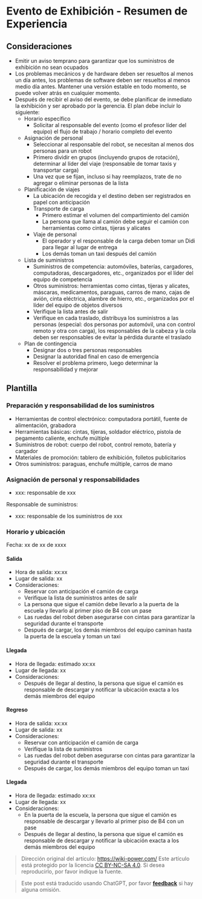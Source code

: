 # Evento de Exhibición - Resumen de Experiencia

## Consideraciones

- Emitir un aviso temprano para garantizar que los suministros de exhibición no sean ocupados
- Los problemas mecánicos y de hardware deben ser resueltos al menos un día antes, los problemas de software deben ser resueltos al menos medio día antes. Mantener una versión estable en todo momento, se puede volver atrás en cualquier momento.
- Después de recibir el aviso del evento, se debe planificar de inmediato la exhibición y ser aprobado por la gerencia. El plan debe incluir lo siguiente:
  - Horario específico
    - Solicitar al responsable del evento (como el profesor líder del equipo) el flujo de trabajo / horario completo del evento
  - Asignación de personal
    - Seleccionar al responsable del robot, se necesitan al menos dos personas para un robot
    - Primero dividir en grupos (incluyendo grupos de rotación), determinar al líder del viaje (responsable de tomar taxis y transportar carga)
    - Una vez que se fijan, incluso si hay reemplazos, trate de no agregar o eliminar personas de la lista
  - Planificación de viajes
    - La ubicación de recogida y el destino deben ser registrados en papel con anticipación
    - Transporte de carga
      - Primero estimar el volumen del compartimiento del camión
      - La persona que llama al camión debe seguir el camión con herramientas como cintas, tijeras y alicates
    - Viaje de personal
      - El operador y el responsable de la carga deben tomar un Didi para llegar al lugar de entrega
      - Los demás toman un taxi después del camión
  - Lista de suministros
    - Suministros de competencia: automóviles, baterías, cargadores, computadoras, descargadores, etc., organizados por el líder del equipo de competencia
    - Otros suministros: herramientas como cintas, tijeras y alicates, máscaras, medicamentos, paraguas, carros de mano, cajas de avión, cinta eléctrica, alambre de hierro, etc., organizados por el líder del equipo de objetos diversos
    - Verifique la lista antes de salir
    - Verifique en cada traslado, distribuya los suministros a las personas (especial: dos personas por automóvil, una con control remoto y otra con carga), los responsables de la cabeza y la cola deben ser responsables de evitar la pérdida durante el traslado
  - Plan de contingencia
    - Designar dos o tres personas responsables
    - Designar la autoridad final en caso de emergencia
    - Resolver el problema primero, luego determinar la responsabilidad y mejorar

## Plantilla

### Preparación y responsabilidad de los suministros

- Herramientas de control electrónico: computadora portátil, fuente de alimentación, grabadora
- Herramientas básicas: cintas, tijeras, soldador eléctrico, pistola de pegamento caliente, enchufe múltiple
- Suministros de robot: cuerpo del robot, control remoto, batería y cargador
- Materiales de promoción: tablero de exhibición, folletos publicitarios
- Otros suministros: paraguas, enchufe múltiple, carros de mano

### Asignación de personal y responsabilidades

- xxx: responsable de xxx

Responsable de suministros:

- xxx: responsable de los suministros de xxx

### Horario y ubicación

Fecha: xx de xx de xxxx

#### Salida

- Hora de salida: xx:xx
- Lugar de salida: xx
- Consideraciones:
  - Reservar con anticipación el camión de carga
  - Verifique la lista de suministros antes de salir
  - La persona que sigue el camión debe llevarlo a la puerta de la escuela y llevarlo al primer piso de B4 con un pase
  - Las ruedas del robot deben asegurarse con cintas para garantizar la seguridad durante el transporte
  - Después de cargar, los demás miembros del equipo caminan hasta la puerta de la escuela y toman un taxi

#### Llegada

- Hora de llegada: estimado xx:xx
- Lugar de llegada: xx
- Consideraciones:
  - Después de llegar al destino, la persona que sigue el camión es responsable de descargar y notificar la ubicación exacta a los demás miembros del equipo

#### Regreso

- Hora de salida: xx:xx
- Lugar de salida: xx
- Consideraciones:
  - Reservar con anticipación el camión de carga
  - Verifique la lista de suministros
  - Las ruedas del robot deben asegurarse con cintas para garantizar la seguridad durante el transporte
  - Después de cargar, los demás miembros del equipo toman un taxi

#### Llegada

- Hora de llegada: estimado xx:xx
- Lugar de llegada: xx
- Consideraciones:
  - En la puerta de la escuela, la persona que sigue el camión es responsable de descargar y llevarlo al primer piso de B4 con un pase
  - Después de llegar al destino, la persona que sigue el camión es responsable de descargar y notificar la ubicación exacta a los demás miembros del equipo

> Dirección original del artículo: <https://wiki-power.com/>
> Este artículo está protegido por la licencia [CC BY-NC-SA 4.0](https://creativecommons.org/licenses/by/4.0/deed.zh). Si desea reproducirlo, por favor indique la fuente.

> Este post está traducido usando ChatGPT, por favor [**feedback**](https://github.com/linyuxuanlin/Wiki_MkDocs/issues/new) si hay alguna omisión.
